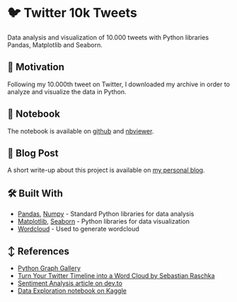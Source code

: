 # 🐦 Twitter 10k Tweets

Data analysis and visualization of 10.000 tweets with Python libraries Pandas, Matplotlib and Seaborn.

## 🌱 Motivation

Following my 10.000th tweet on Twitter, I downloaded my archive in order to analyze and visualize the data in Python.

## 📓 Notebook

The notebook is available on [github](https://github.com/tgel0/twitter-10k/blob/master/Twitter10k.ipynb) and [nbviewer](http://nbviewer.jupyter.org/github/tgel0/twitter-10k/blob/master/Twitter10k.ipynb).

## 📝 Blog Post

A short write-up about this project is available on [my personal blog](https://tgel0.github.io/blog/10-visualizations/).

## 🛠️ Built With

* [Pandas](http://pandas.pydata.org/), [Numpy](http://www.numpy.org/) - Standard Python libraries for data analysis
* [Matplotlib](https://matplotlib.org/), [Seaborn](https://seaborn.pydata.org/) - Python libraries for data visualization
* [Wordcloud](https://amueller.github.io/word_cloud/) - Used to generate wordcloud

## ↕️ References

* [Python Graph Gallery](https://python-graph-gallery.com)
* [Turn Your Twitter Timeline into a Word Cloud by Sebastian Raschka](https://sebastianraschka.com/Articles/2014_twitter_wordcloud.html)
* [Sentiment Analysis article on dev.to](https://dev.to/rodolfoferro/sentiment-analysis-on-trumpss-tweets-using-python-)
* [Data Exploration notebook on Kaggle](https://www.kaggle.com/dotman/data-exploration-and-visualization/notebook)
